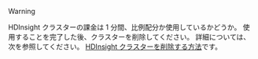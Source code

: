 

> [!WARNING]
> HDInsight クラスターの課金は 1 分間、比例配分か使用しているかどうか。 使用することを完了した後、クラスターを削除してください。 詳細については、次を参照してください。 [HDInsight クラスターを削除する方法](../articles/hdinsight/hdinsight-delete-cluster.md)です。
> 
> 

